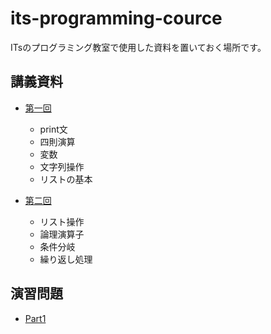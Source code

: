 # its-programming-cource

ITsのプログラミング教室で使用した資料を置いておく場所です。

## 講義資料

- [第一回](./docs/プログラミング教室第一回.pdf)
    - print文
    - 四則演算
    - 変数
    - 文字列操作
    - リストの基本
  
- [第二回](./docs/プログラミング教室第二回.pdf)
    - リスト操作
    - 論理演算子
    - 条件分岐
    - 繰り返し処理
## 演習問題

- [Part1](./notebooks/演習問題Part1.ipynb)
